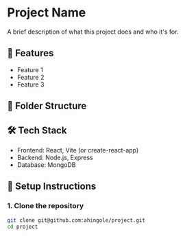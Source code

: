# Project Name

A brief description of what this project does and who it's for.

## 🚀 Features

- Feature 1
- Feature 2
- Feature 3

## 📁 Folder Structure


## 🛠️ Tech Stack

- Frontend: React, Vite (or create-react-app)
- Backend: Node.js, Express
- Database: MongoDB

## 🔧 Setup Instructions

### 1. Clone the repository

```bash
git clone git@github.com:ahingole/project.git
cd project
